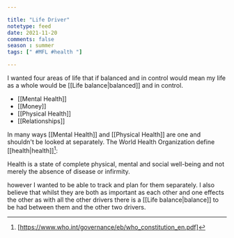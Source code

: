```yaml
---

title: "Life Driver"
notetype: feed
date: 2021-11-20
comments: false
season : summer
tags: [" #MFL #health "]

---
```


I wanted four areas of life that if balanced and in control would mean my life as a whole would be [[Life balance\|balanced]] and in control.

- [[Mental Health]]
- [[Money]]
- [[Physical Health]]
- [[Relationships]]

In many ways [[Mental Health]] and [[Physical Health]] are one and shouldn't be looked at separately. The World Health Organization define [[health\|health]][^1]:

> 
Health is a state of complete physical, mental and social well-being and not merely the absence of disease or infirmity.

however I wanted to be able to track and plan for them separately. I also believe that whilst they are both as important as each other and one effects the other as with all the other drivers there is a [[Life balance\|balance]] to be had between them and the other two drivers.


[^1]: [https://www.who.int/governance/eb/who_constitution_en.pdf]
